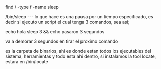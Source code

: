 find / -type f -name sleep

/bin/sleep --- lo que hace es una pausa por un tiempo especificado, es decir si ejecuto un script el cual tenga 3 comandos, sea asi;

echo hola
sleep 3 && echo pasaron 3 segundos

va a demorar 3 segundos en tirar el proximo comando 

es la carpeta de binarios, ahi es donde estan todos los ejecutables del sistema, herramientas y todo esta ahi dentro, si instalamos la tool locate, estara en /bin/locate

